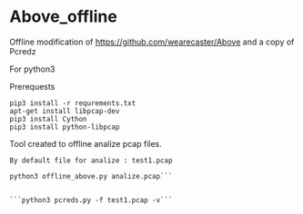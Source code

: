 # Above_offline
Offline modification of https://github.com/wearecaster/Above
and a copy of Pcredz

For python3 

Prerequests
```
pip3 install -r requrements.txt
apt-get install libpcap-dev
pip3 install Cython
pip3 install python-libpcap
```

Tool created to offline analize pcap files.<br>
```Executing:
By default file for analize : test1.pcap

python3 offline_above.py analize.pcap```


```python3 pcreds.py -f test1.pcap -v```
